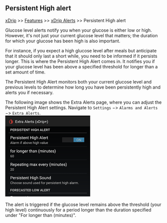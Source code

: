 ## Persistent High alert
[xDrip](../../README.md) >> [Features](../Features_page.md) >> [xDrip Alerts](../Alerts_page.md) >> Persistent High alert  
  
Glucose level alerts notify you when your glucose is either low or high. However, it's not just your current glucose level that matters; the duration for which your glucose has been high is also important.  
  
For instance, if you expect a high glucose level after meals but anticipate that it should only last a short while, you need to be informed if it persists longer. This is where the Persistent High Alert comes in. It notifies you if your glucose level has been above a specified threshold for longer than a set amount of time.  
  
The Persistent High Alert monitors both your current glucose level and previous levels to determine how long you have been persistently high and alerts you if necessary.  
  
The following image shows the Extra Alerts page, where you can adjust the Persistent High Alert settings. Navigate to `Settings` &#8722;> `Alarms and Alerts` &#8722;> `Extra Alerts`.    
![](./images/PersistentHigh.png)  
  
The alert is triggered if the glucose level remains above the threshold (your high level) continuously for a period longer than the duration specified under "For longer than (minutes)".  
  
  
